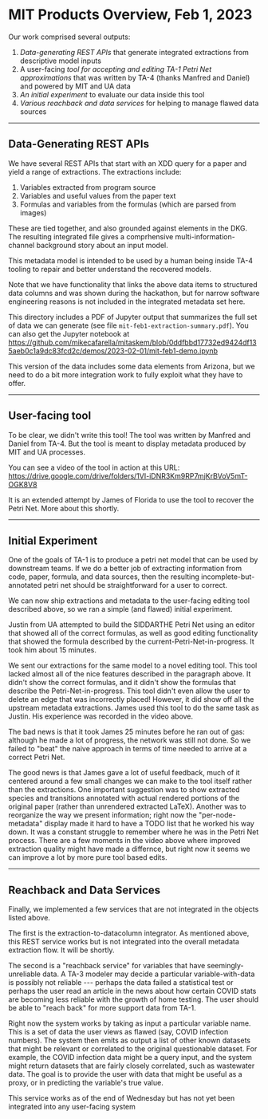 # MIT Products Overview, Feb 1, 2023

Our work comprised several outputs:
1. *Data-generating REST APIs* that generate integrated extractions from descriptive model inputs
2. A user-facing *tool for accepting and editing TA-1 Petri Net approximations* that was written by TA-4 (thanks Manfred and Daniel) and powered by MIT and UA data
3. *An initial experiment* to evaluate our data inside this tool
4. *Various reachback and data services* for helping to manage flawed data sources

---
## Data-Generating REST APIs

We have several REST APIs that start with an XDD query for a paper and yield a range of extractions. The extractions include:
1. Variables extracted from program source
2. Variables and useful values from the paper text
3. Formulas and variables from the formulas (which are parsed from images)

These are tied together, and also grounded against elements in the DKG. The resulting integrated file gives a comprhensive multi-information-channel 
background story about an input model.

This metadata model is intended to be used by a human being inside TA-4 tooling to repair and better understand the recovered models.

Note that we have functionality that links the above data items to structured data columns and was shown during the hackathon, but 
for narrow software engineering reasons is not included in the integrated metadata set here.

This directory includes a PDF of Jupyter output that summarizes the full set of data we can generate (see file `mit-feb1-extraction-summary.pdf`). You can also 
get the Jupyter notebook at https://github.com/mikecafarella/mitaskem/blob/0ddfbbd17732ed9424df135aeb0c1a9dc83fcd2c/demos/2023-02-01/mit-feb1-demo.ipynb

This version of the data includes some data elements from Arizona, but we need to do a bit more integration work to fully exploit what they have to offer.

---
## User-facing tool

To be clear, we didn't write this tool! The tool was written by Manfred and Daniel from TA-4. But the tool is meant to display metadata produced by MIT and UA processes.

You can see a video of the tool in action at this URL:
https://drive.google.com/drive/folders/1VI-iDNR3Km9RP7mjKrBVoV5mT-OGK8V8

It is an extended attempt by James of Florida to use the tool to recover the Petri Net.  More about this shortly.

---
## Initial Experiment

One of the goals of TA-1 is to produce a petri net model that can be used by downstream teams. If we do a better job of extracting information from code, paper, formula, and data sources, then the resulting incomplete-but-annotated petri net should be straightforward for a user to correct.

We can now ship extractions and metadata to the user-facing editing tool described above, so we ran a simple (and flawed) initial experiment.

Justin from UA attempted to build the SIDDARTHE Petri Net using an editor that showed all of the correct formulas, as well as good editing functionality that showed the formula described by the current-Petri-Net-in-progress. It took him about 15 minutes.

We sent our extractions for the same model to a novel editing tool. This tool lacked almost all of the nice features described in the paragraph above. It didn't show the correct formulas, and it didn't show the formulas that describe the Petri-Net-in-progress. This tool didn't even allow the user to delete an edge that was incorrectly placed! However, it did show off all the upstream metadata extractions.  James used this tool to do the same task as Justin. His experience was recorded in the video above.

The bad news is that it took James 25 minutes before he ran out of gas: although he made a lot of progress, the network was still not done. So we failed to "beat" the naive approach in terms of time needed to arrive at a correct Petri Net.

The good news is that James gave a lot of useful feedback, much of it centered around a few small changes we can make to the tool itself rather than the extractions.  One important suggestion was to show extracted species and transitions annotated with actual rendered portions of the original paper  (rather than unrendered extracted LaTeX). Another was to reorganize the way we present information; right now the "per-node-metadata" display made it hard to have a TODO list that he worked his way down.  It was a constant struggle to remember where he was in the Petri Net process.  There are a few moments in the video above where improved extraction quality might have made a differnce, but right now it seems we can improve a lot by more pure tool based edits.

---
## Reachback and Data Services

Finally, we implemented a few services that are not integrated in the objects listed above.

The first is the extraction-to-datacolumn integrator. As mentioned above, this REST service works but is not integrated into the overall metadata extraction flow. It will be shortly.

The second is a "reachback service" for variables that have seemingly-unreliable data. A TA-3 modeler may decide a particular variable-with-data is possibly not reliable --- perhaps the data failed a statistical test or perhaps the user read an article in the news about how certain COVID stats are becoming less reliable with the growth of home testing.  The user should be able to "reach back" for more support data from TA-1.

Right now the system works by taking as input a particular variable name.  This is a set of data the user views as flawed (say, COVID infection numbers). The system then emits as output a list of other known datasets that might be relevant or correlated to the original questionable dataset. For example, the COVID infection data might be a query input, and the system might return datasets that are fairly closely correlated, such as wastewater data. The goal is to provide the user with data that might be useful as a proxy, or in predicting the variable's true value.

This service works as of the end of Wednesday but has not yet been integrated into any user-facing system


